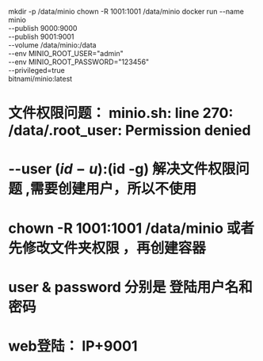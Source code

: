 mkdir -p /data/minio
chown -R 1001:1001 /data/minio 
docker run --name minio \
    --publish 9000:9000 \
    --publish 9001:9001 \
    --volume /data/minio:/data \
    --env MINIO_ROOT_USER="admin" \
    --env MINIO_ROOT_PASSWORD="123456" \
    --privileged=true \
    bitnami/minio:latest
    
# 文件权限问题： minio.sh: line 270: /data/.root_user: Permission denied
# --user $(id -u):$(id -g)  解决文件权限问题 ,需要创建用户，所以不使用
# chown -R 1001:1001 /data/minio 或者先修改文件夹权限 ，再创建容器
# user & password 分别是 登陆用户名和密码
# web登陆： IP+9001
